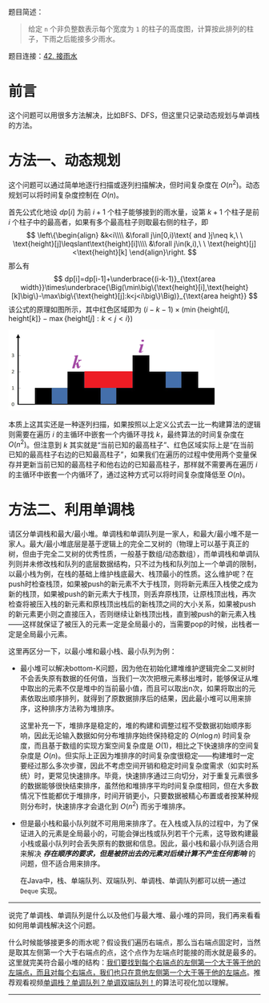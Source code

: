 题目简述：

> 给定 `n` 个非负整数表示每个宽度为 `1` 的柱子的高度图，计算按此排列的柱子，下雨之后能接多少雨水。

题目连接：[42. 接雨水](https://leetcode.cn/problems/trapping-rain-water/)

# 前言

这个问题可以用很多方法解决，比如BFS、DFS，但这里只记录动态规划与单调栈的方法。

# 方法一、动态规划

这个问题可以通过简单地逐行扫描或逐列扫描解决，但时间复杂度在 $O(n^2)$。动态规划可以将时间复杂度控制在 $O(n)$。

首先公式化地设 $dp[i]$ 为前 $i+1$ 个柱子能够接到的雨水量，设第 $k+1$ 个柱子是前 $i$ 个柱子中的最高者，如果有多个最高柱子则取最右侧的柱子，即
$$
\left\{\begin{align}
&k<i\\\\
&\forall j\in[0,i)\text{ and }j\neq k,\ \ \text{height}[j]\leqslant\text{height}[i]\\\\
&\forall j\in(k,i),\ \ \text{height}[j]<\text{height}[k]
\end{align}\right.
$$
那么有
$$
dp[i]=dp[i-1]+\underbrace{(i-k-1)}_{\text{area width}}\times\underbrace{\Big(\min\big\{\text{height}[i],\text{height}[k]\big\}-\max\big\{\text{height}[j]:k<j<i\big\}\Big)}_{\text{area height}}
$$
该公式的原理如图所示，其中红色区域即为 $(i-k-1)\times\Big(\min\big\{\text{height}[i],\text{height}[k]\big\}-\max\big\{\text{height}[j]:k<j<i\big\}\Big)$

![动态规划示意图](/images/42.png)

本质上这其实还是一种逐列扫描，如果按照以上定义公式去一比一构建算法的逻辑则需要在遍历 $i$ 的主循环中嵌套一个内循环寻找 $k$，最终算法的时间复杂度在 $O(n^2)$。但注意到 $k$ 其实就是“当前已知的最高柱子”、红色区域实际上是“在当前已知的最高柱子右边的已知最高柱子”，如果我们在遍历的过程中使用两个变量保存并更新当前已知的最高柱子和他右边的已知最高柱子，那样就不需要再在遍历 $i$ 的主循环中嵌套一个内循环了，通过这种方式可以将时间复杂度降低至 $O(n)$。





# 方法二、利用单调栈

请区分单调栈和最大/最小堆。单调栈和单调队列是一家人，和最大/最小堆不是一家人。最大/最小堆底层是基于逻辑上的完全二叉树的（物理上可以基于真正的树，但由于完全二叉树的优秀性质，一般基于数组/动态数组），而单调栈和单调队列则并未修改栈和队列的底层数据结构，只不过为栈和队列加上一个单调的限制，以最小栈为例，在栈的基础上维护栈底最大、栈顶最小的性质。这么维护呢？在push时检查栈顶，如果被push的新元素不大于栈顶，则将新元素压入栈使之成为新的栈顶，如果被push的新元素大于栈顶，则丢弃原栈顶，让原栈顶出栈，再次检查将被压入栈的新元素和原栈顶出栈后的新栈顶之间的大小关系，如果被push的新元素更小则之直接压入，否则继续让新栈顶出栈，直到被push的新元素入栈——这样就保证了被压入的元素一定是全局最小的，当需要pop的时候，出栈者一定是全局最小元素。

这里再区分一下，以最小堆和最小栈、最小队列为例：

- 最小堆可以解决bottom-K问题，因为他在初始化建堆维护逻辑完全二叉树时不会丢失原有数据的任何值，当我们一次次把根元素移出堆时，能够保证从堆中取出的元素不仅是堆中的当前最小值，而且可以取出n次，如果将取出的元素依取出顺序排列，就得到了原数据排序后的结果，因此最小堆可以用来排序，这种排序方法称为堆排序。

  这里补充一下，堆排序是稳定的，堆的构建和调整过程不受数据初始顺序影响，因此无论输入数据如何分布堆排序始终保持稳定的 $O(n\log n)$ 时间复杂度，而且基于数组的实现方案空间复杂度是 $O(1)$，相比之下快速排序的空间复杂度是 $O(n)$。但实际上正因为堆排序的时间复杂度很稳定——构建堆时一定要经过那么多次步骤，因此不考虑空间开销和稳定时间复杂度需求（如实时系统）时，更常见快速排序。毕竟，快速排序通过三向切分，对于重复元素很多的数据能够很快结束排序，虽然他和堆排序平均时间复杂度相同，但在大多数情况下性能都优于堆排序，时间开销更小，只要数据被精心布置或者按某种规则分布时，快速排序才会退化到 $O(n^2)$ 而劣于堆排序。

- 但是最小栈和最小队列就不可用用来排序了。在入栈或入队的过程中，为了保证进入的元素是全局最小的，可能会弹出栈或队列若干个元素，这导致构建最小栈或最小队列时会丢失原有的数据和信息。因此，最小栈和最小队列适合用来解决 ***存在顺序的要求，但是被挤出去的元素对后续计算不产生任何影响*** 的问题，但不适合用来排序。

  在Java中，栈、单端队列、双端队列、单调栈、单调队列都可以统一通过 `Deque` 实现。

---

说完了单调栈、单调队列是什么以及他们与最大堆、最小堆的异同，我们再来看看如何用单调栈解决这个问题。

什么时候能够接更多的雨水呢？假设我们遍历右端点，那么当右端点固定时，当然是取其左侧第一个大于右端点的点，这个点作为左端点时能接的雨水就是最多的。这里就完美符合最小堆的结构：<u>我们要找到每个右端点的左侧第一个大于等于他的左端点，而且对每个右端点，我们也只在意他左侧第一个大于等于他的左端点</u>。推荐观看视频[单调栈？单调队列？单调双端队列！](https://www.bilibili.com/video/BV1oNAfesENj)的算法可视化加以理解。

---



